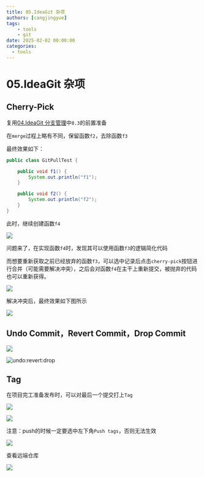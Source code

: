 ```yaml
---
title: 05.IdeaGit 杂项
authors: [cangjingyue]
tags: 
    - tools
    - git
date: 2025-02-02 00:00:00
categories:
  - tools
---
```


# 05.IdeaGit 杂项

## Cherry-Pick

复用[04.IdeaGit 分支管理](idea-git-04.md)中`8.3`的前置准备

在`merge`过程上略有不同，保留函数`f2`，去除函数`f3`

最终效果如下：

```java
public class GitPullTest {

    public void f1() {
        System.out.println("f1");
    }

    public void f2() {
        System.out.println("f2");
    }
}
```

此时，继续创建函数`f4`

![](https://cangjingyue.oss-cn-hangzhou.aliyuncs.com/2025/02/03/17385688027308.jpg)

问题来了，在实现函数`f4`时，发现其可以使用函数`f3`的逻辑简化代码

而想要重新获取之前已经放弃的函数`f3`，可以选中记录后点击`cherry-pick`按钮进行合并（可能需要解决冲突），之后会对函数`f4`在主干上重新提交，被抛弃的代码也可以重新获得。

![](https://cangjingyue.oss-cn-hangzhou.aliyuncs.com/2025/02/03/17385690143285.jpg)


解决冲突后，最终效果如下图所示

![](https://cangjingyue.oss-cn-hangzhou.aliyuncs.com/2025/02/03/17385690638619.jpg)



## Undo Commit，Revert Commit，Drop Commit


![](https://cangjingyue.oss-cn-hangzhou.aliyuncs.com/2025/02/03/17385703923046.jpg)


![undo:revert:drop](https://cangjingyue.oss-cn-hangzhou.aliyuncs.com/2025/02/03/undorevertdrop.png)


## Tag

在项目完工准备发布时，可以对最后一个提交打上`Tag`

![](https://cangjingyue.oss-cn-hangzhou.aliyuncs.com/2025/02/03/17385705270381.jpg)

![](https://cangjingyue.oss-cn-hangzhou.aliyuncs.com/2025/02/03/17385705891215.jpg)

注意：push的时候一定要选中左下角`Push tags`，否则无法生效

![](https://cangjingyue.oss-cn-hangzhou.aliyuncs.com/2025/02/03/17385707721201.jpg)

查看远端仓库

![](https://cangjingyue.oss-cn-hangzhou.aliyuncs.com/2025/02/03/17385708440221.jpg)
